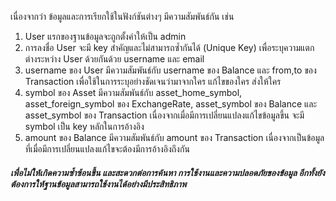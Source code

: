  
 เนื่องจากว่า ข้อมูลและการเรียกใช้ในฟังก์ชันต่างๆ มีความสัมพันธ์กัน เช่น 
 1. User แรกของฐานข้อมูลจะถูกตั้งค่าให้เป็น admin
 2. การลงชื่อ User จะมี key สำคัญและไม่สามารถซ้ำกันได้ (Unique Key) เพื่อระบุความแตกต่างระหว่าง User ด้วยกันด้วย username และ email
 3. username ของ User มีความสัมพันธ์กับ username ของ Balance และ from,to ของ Transaction เพื่อใช้ในการระบุอย่างชัดเจนว่ามาจากใคร แก้ไขของใคร ส่งให้ใคร
 4. symbol ของ Asset มีความสัมพันธ์กับ asset_home_symbol, asset_foreign_symbol ของ ExchangeRate, asset_symbol ของ Balance และ asset_symbol ของ Transaction เนื่องจากเมื่อมีการเปลี่ยนแปลงแก้ไขข้อมูลขึ้น จะมี symbol เป็น key หลักในการอ้างอิง
 5. amount ของ Balance มีความสัมพันธ์กับ amount ของ Transaction เนื่องจากเป็นข้อมูลที่เมื่อมีการเปลี่ยนแปลงแก้ไขจะต้องมีการอ้างอิงถึงกัน
  
##### เพื่อไม่ให้เกิดความซ้ำซ้อนขึ้น และสะดวกต่อการค้นหา การใช้งานและความปลอดภัยของข้อมูล อีกทั้งยังต้องการให้ฐานข้อมูลสามารถใช้งานได้อย่างมีประสิทธิภาพ
